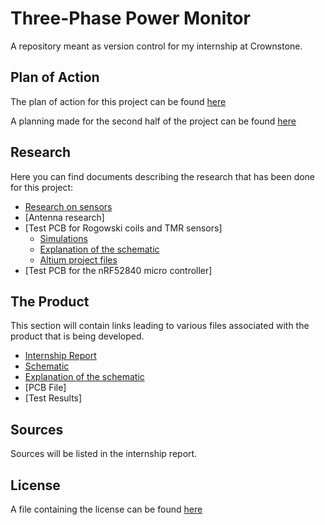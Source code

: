 # Three-Phase Power Monitor
A repository meant as version control for my internship at Crownstone.

## Plan of Action
The plan of action for this project can be found [here](https://github.com/IrfaanBodha/Power-Monitoring-Internship/blob/main/Research/Research.pdf)

A planning made for the second half of the project can be found [here](https://github.com/IrfaanBodha/Power-Monitoring-Internship/blob/main/Plan%20van%20Aanpak/Internship%20Planning%20(Second%20half).pdf)

## Research 
Here you can find documents describing the research that has been done for this project:

- [Research on sensors](https://github.com/IrfaanBodha/Power-Monitoring-Internship/blob/main/Research/Research.pdf)
- [Antenna research]
- [Test PCB for Rogowski coils and TMR sensors]
   - [Simulations](https://github.com/IrfaanBodha/Power-Monitoring-Internship/blob/main/Test%20Board/Simulations.pdf)
   - [Explanation of the schematic](https://github.com/IrfaanBodha/Power-Monitoring-Internship/blob/main/Test%20Board/Test%20board%20Explanation.pdf)
   - [Altium project files](https://github.com/IrfaanBodha/Power-Monitoring-Internship/tree/main/Test%20Board)
- [Test PCB for the nRF52840 micro controller]

## The Product
This section will contain links leading to various files associated with the product that is being developed.

- [Internship Report](Report/Internship_Report.pdf)
- [Schematic](TPPM/TMRSensors.SchDoc)
- [Explanation of the schematic](TPPM/Circuit_Explanation.pdf)
- [PCB File]
- [Test Results]

## Sources
Sources will be listed in the internship report.

## License
A file containing the license can be found [here](LICENSE.md)
